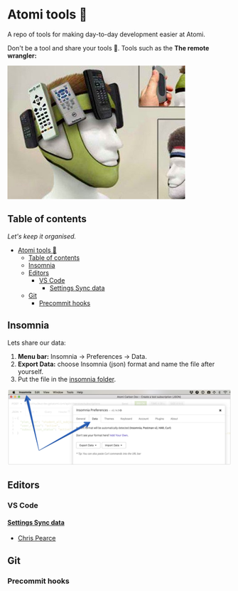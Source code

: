 # Atomi tools 🔩

A repo of tools for making day-to-day development easier at Atomi.

Don't be a tool and share your tools 👅. Tools such as the **The remote wrangler:**

![The remote wrangler](insomnia/the-remote-wrangler.jpg)

## Table of contents

_Let's keep it organised._

* [Atomi tools 🔩](#atomi-tools-%F0%9F%94%A9)
  * [Table of contents](#table-of-contents)
  * [Insomnia](#insomnia)
  * [Editors](#editors)
    * [VS Code](#vs-code)
      * [Settings Sync data](#settings-sync-data)
  * [Git](#git)
    * [Precommit hooks](#precommit-hooks)

## Insomnia

Lets share our data:

1.  **Menu bar:** Insomnia → Preferences → Data.
2.  **Export Data:** choose Insomnia (json) format and name the file after yourself.
3.  Put the file in the [insomnia folder](insomnia).

![Screenshot showing the Insomnia Preferences dialog](insomnia/export-data-screenshot.png)

## Editors

### VS Code

#### [Settings Sync data](https://marketplace.visualstudio.com/items?itemName=Shan.code-settings-sync)

* [Chris Pearce](https://gist.github.com/chris-pearce/fe13265f7f1e0411281e8cfe60ca9c67)

## Git

### Precommit hooks
